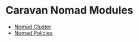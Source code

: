 # Caravan Nomad Modules

* [Nomad Cluster](modules/nomad-cluster/README.md)
* [Nomad Policies](modules/nomad-policies/README.md)
